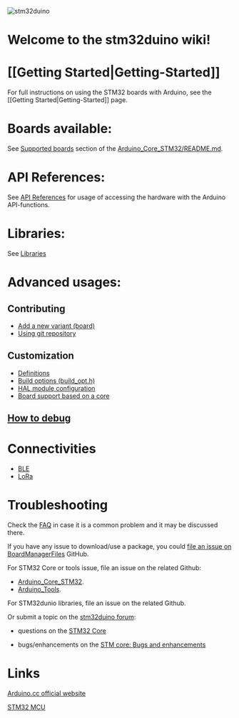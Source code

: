 ![stm32duino](https://avatars2.githubusercontent.com/u/12180191?v=3&s=200)
# Welcome to the **stm32duino** wiki!

# [[Getting Started|Getting-Started]]
For full instructions on using the STM32 boards with Arduino, see the [[Getting Started|Getting-Started]] page.

# Boards available:
See [Supported boards](https://github.com/stm32duino/Arduino_Core_STM32/blob/master/README.md#supported-boards) section of the [Arduino_Core_STM32/README.md](https://github.com/stm32duino/Arduino_Core_STM32/blob/master/README.md).

# API References:
See [API References](https://github.com/stm32duino/Arduino_Core_STM32/wiki/API) for usage of accessing the hardware with the Arduino API-functions.

# Libraries:
See [Libraries](https://github.com/stm32duino/Arduino_Core_STM32/wiki/Libraries)

# Advanced usages:
## Contributing
* [Add a new variant (board)](https://github.com/stm32duino/Arduino_Core_STM32/wiki/Add-a-new-variant-%28board%29)
* [Using git repository](https://github.com/stm32duino/Arduino_Core_STM32/wiki/Using-git-repository)
## Customization
* [Definitions](https://github.com/stm32duino/Arduino_Core_STM32/wiki/Custom-definitions)
* [Build options (build_opt.h)](https://github.com/stm32duino/Arduino_Core_STM32/wiki/Customize-build-options-using-build_opt.h)
* [HAL module configuration](https://github.com/stm32duino/Arduino_Core_STM32/wiki/HAL-configuration)
* [Board support based on a core](https://github.com/stm32duino/Arduino_Core_STM32/wiki/Custom-board-based-on-a-core)
## [How to debug](https://github.com/stm32duino/Arduino_Core_STM32/wiki/How-to-debug)

# Connectivities
* [BLE](https://github.com/stm32duino/Arduino_Core_STM32/wiki/stm32duinoble)
* [LoRa](https://github.com/stm32duino/Arduino_Core_STM32/wiki/lora)

# Troubleshooting

Check the [FAQ](https://github.com/stm32duino/Arduino_Core_STM32/wiki/FAQ) in case it is a common problem and it may be discussed there.

If you have any issue to download/use a package, you could [file an issue on BoardManagerFiles](https://github.com/stm32duino/BoardManagerFiles/issues/new) GitHub.

For STM32 Core or tools issue, file an issue on the related Github:
 * [Arduino_Core_STM32](https://github.com/stm32duino/Arduino_Core_STM32/issues/new).
 * [Arduino_Tools](https://github.com/stm32duino/Arduino_Tools/issues/new).

For STM32dunio libraries, file an issue on the related Github.

Or submit a topic on the [stm32duino forum](http://stm32duino.com):

 * questions on the [STM32 Core](http://stm32duino.com/viewforum.php?f=48)

 * bugs/enhancements on the [STM core: Bugs and enhancements](http://stm32duino.com/viewforum.php?f=49)

# Links
[Arduino.cc official website](https://www.arduino.cc/)

[STM32 MCU](http://www.st.com/en/microcontrollers/stm32-32-bit-arm-cortex-mcus.html)
